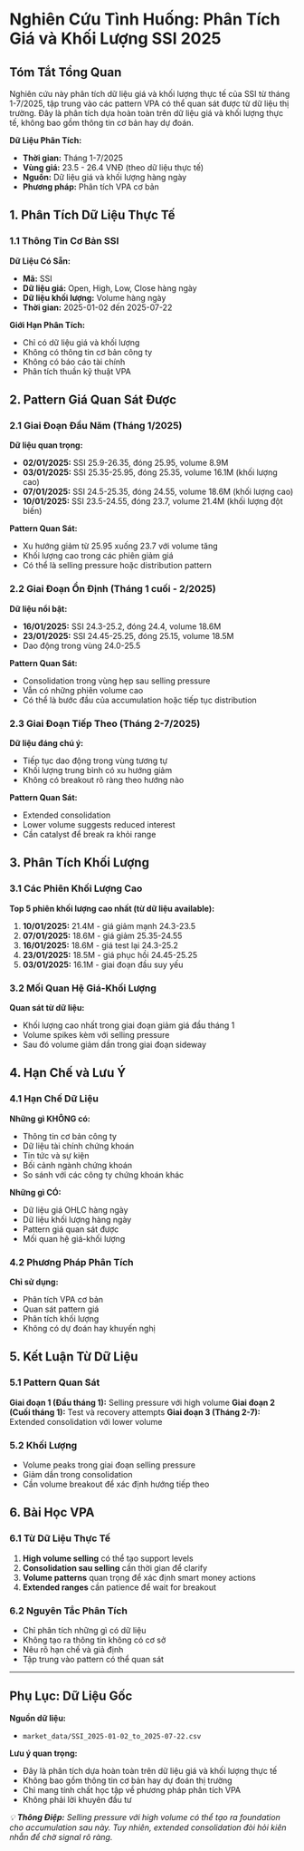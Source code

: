 # Nghiên Cứu Tình Huống: Phân Tích Giá và Khối Lượng SSI 2025

## Tóm Tắt Tổng Quan

Nghiên cứu này phân tích dữ liệu giá và khối lượng thực tế của SSI từ tháng 1-7/2025, tập trung vào các pattern VPA có thể quan sát được từ dữ liệu thị trường. Đây là phân tích dựa hoàn toàn trên dữ liệu giá và khối lượng thực tế, không bao gồm thông tin cơ bản hay dự đoán.

**Dữ Liệu Phân Tích:**
- **Thời gian:** Tháng 1-7/2025
- **Vùng giá:** 23.5 - 26.4 VNĐ (theo dữ liệu thực tế)
- **Nguồn:** Dữ liệu giá và khối lượng hàng ngày
- **Phương pháp:** Phân tích VPA cơ bản

## 1. Phân Tích Dữ Liệu Thực Tế

### 1.1 Thông Tin Cơ Bản SSI

**Dữ Liệu Có Sẵn:**
- **Mã:** SSI 
- **Dữ liệu giá:** Open, High, Low, Close hàng ngày
- **Dữ liệu khối lượng:** Volume hàng ngày
- **Thời gian:** 2025-01-02 đến 2025-07-22

**Giới Hạn Phân Tích:**
- Chỉ có dữ liệu giá và khối lượng
- Không có thông tin cơ bản công ty
- Không có báo cáo tài chính
- Phân tích thuần kỹ thuật VPA

## 2. Pattern Giá Quan Sát Được

### 2.1 Giai Đoạn Đầu Năm (Tháng 1/2025)

**Dữ liệu quan trọng:**
- **02/01/2025:** SSI 25.9-26.35, đóng 25.95, volume 8.9M
- **03/01/2025:** SSI 25.35-25.95, đóng 25.35, volume 16.1M (khối lượng cao)
- **07/01/2025:** SSI 24.5-25.35, đóng 24.55, volume 18.6M (khối lượng cao)
- **10/01/2025:** SSI 23.5-24.55, đóng 23.7, volume 21.4M (khối lượng đột biến)

**Pattern Quan Sát:**
- Xu hướng giảm từ 25.95 xuống 23.7 với volume tăng
- Khối lượng cao trong các phiên giảm giá
- Có thể là selling pressure hoặc distribution pattern

### 2.2 Giai Đoạn Ổn Định (Tháng 1 cuối - 2/2025)

**Dữ liệu nổi bật:**
- **16/01/2025:** SSI 24.3-25.2, đóng 24.4, volume 18.6M
- **23/01/2025:** SSI 24.45-25.25, đóng 25.15, volume 18.5M
- Dao động trong vùng 24.0-25.5

**Pattern Quan Sát:**
- Consolidation trong vùng hẹp sau selling pressure
- Vẫn có những phiên volume cao
- Có thể là bước đầu của accumulation hoặc tiếp tục distribution

### 2.3 Giai Đoạn Tiếp Theo (Tháng 2-7/2025)

**Dữ liệu đáng chú ý:**
- Tiếp tục dao động trong vùng tương tự
- Khối lượng trung bình có xu hướng giảm
- Không có breakout rõ ràng theo hướng nào

**Pattern Quan Sát:**
- Extended consolidation
- Lower volume suggests reduced interest
- Cần catalyst để break ra khỏi range

## 3. Phân Tích Khối Lượng

### 3.1 Các Phiên Khối Lượng Cao

**Top 5 phiên khối lượng cao nhất (từ dữ liệu available):**
1. **10/01/2025:** 21.4M - giá giảm mạnh 24.3-23.5
2. **07/01/2025:** 18.6M - giá giảm 25.35-24.55
3. **16/01/2025:** 18.6M - giá test lại 24.3-25.2
4. **23/01/2025:** 18.5M - giá phục hồi 24.45-25.25
5. **03/01/2025:** 16.1M - giai đoạn đầu suy yếu

### 3.2 Mối Quan Hệ Giá-Khối Lượng

**Quan sát từ dữ liệu:**
- Khối lượng cao nhất trong giai đoạn giảm giá đầu tháng 1
- Volume spikes kèm với selling pressure
- Sau đó volume giảm dần trong giai đoạn sideway

## 4. Hạn Chế và Lưu Ý

### 4.1 Hạn Chế Dữ Liệu

**Những gì KHÔNG có:**
- Thông tin cơ bản công ty
- Dữ liệu tài chính chứng khoán
- Tin tức và sự kiện
- Bối cảnh ngành chứng khoán
- So sánh với các công ty chứng khoán khác

**Những gì CÓ:**
- Dữ liệu giá OHLC hàng ngày
- Dữ liệu khối lượng hàng ngày
- Pattern giá quan sát được
- Mối quan hệ giá-khối lượng

### 4.2 Phương Pháp Phân Tích

**Chỉ sử dụng:**
- Phân tích VPA cơ bản
- Quan sát pattern giá
- Phân tích khối lượng
- Không có dự đoán hay khuyến nghị

## 5. Kết Luận Từ Dữ Liệu

### 5.1 Pattern Quan Sát

**Giai đoạn 1 (Đầu tháng 1):** Selling pressure với high volume
**Giai đoạn 2 (Cuối tháng 1):** Test và recovery attempts
**Giai đoạn 3 (Tháng 2-7):** Extended consolidation với lower volume

### 5.2 Khối Lượng

- Volume peaks trong giai đoạn selling pressure
- Giảm dần trong consolidation
- Cần volume breakout để xác định hướng tiếp theo

## 6. Bài Học VPA

### 6.1 Từ Dữ Liệu Thực Tế

1. **High volume selling** có thể tạo support levels
2. **Consolidation sau selling** cần thời gian để clarify
3. **Volume patterns** quan trọng để xác định smart money actions
4. **Extended ranges** cần patience để wait for breakout

### 6.2 Nguyên Tắc Phân Tích

- Chỉ phân tích những gì có dữ liệu
- Không tạo ra thông tin không có cơ sở
- Nêu rõ hạn chế và giả định
- Tập trung vào pattern có thể quan sát

---

## Phụ Lục: Dữ Liệu Gốc

**Nguồn dữ liệu:**
- `market_data/SSI_2025-01-02_to_2025-07-22.csv`

**Lưu ý quan trọng:**
- Đây là phân tích dựa hoàn toàn trên dữ liệu giá và khối lượng thực tế
- Không bao gồm thông tin cơ bản hay dự đoán thị trường
- Chỉ mang tính chất học tập về phương pháp phân tích VPA
- Không phải lời khuyên đầu tư

*💡 **Thông Điệp:** Selling pressure với high volume có thể tạo ra foundation cho accumulation sau này. Tuy nhiên, extended consolidation đòi hỏi kiên nhẫn để chờ signal rõ ràng.*